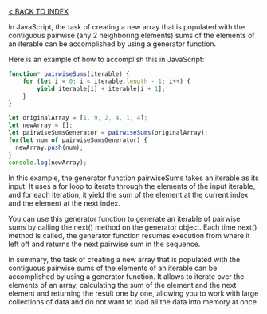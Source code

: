 [< BACK TO INDEX](README.md)

In JavaScript, the task of creating a new array that is populated with the contiguous pairwise (any 2 neighboring elements) sums of the elements of an iterable can be accomplished by using a generator function.

Here is an example of how to accomplish this in JavaScript:
```javascript
function* pairwiseSums(iterable) {
    for (let i = 0; i < iterable.length - 1; i++) {
        yield iterable[i] + iterable[i + 1];
    }
}

let originalArray = [1, 9, 2, 4, 1, 4];
let newArray = [];
let pairwiseSumsGenerator = pairwiseSums(originalArray);
for(let num of pairwiseSumsGenerator) {
  newArray.push(num);
}
console.log(newArray);
```
In this example, the generator function pairwiseSums takes an iterable as its input. It uses a for loop to iterate through the elements of the input iterable, and for each iteration, it yield the sum of the element at the current index and the element at the next index.

You can use this generator function to generate an iterable of pairwise sums by calling the next() method on the generator object. Each time next() method is called, the generator function resumes execution from where it left off and returns the next pairwise sum in the sequence.

In summary, the task of creating a new array that is populated with the contiguous pairwise sums of the elements of an iterable can be accomplished by using a generator function.
It allows to iterate over the elements of an array, calculating the sum of the element and the next element and returning the result one by one, allowing you to work with large collections of data and do not want to load all the data into memory at once.